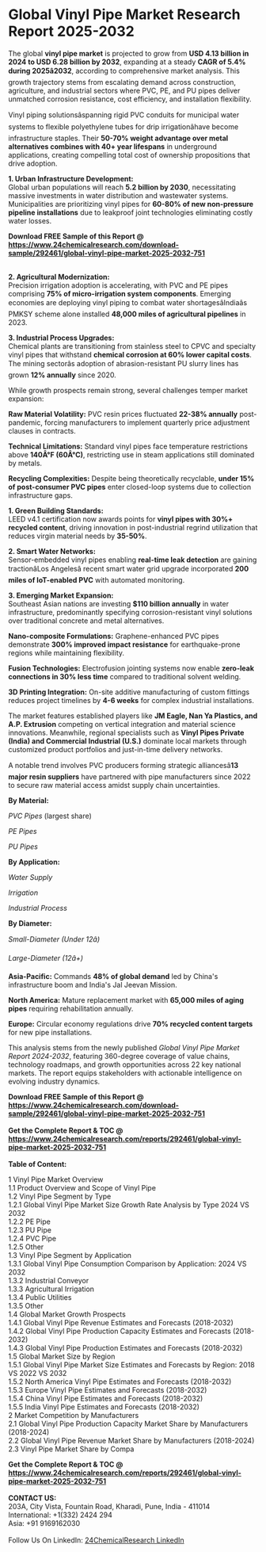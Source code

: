 <h1>Global Vinyl Pipe Market Research Report 2025-2032</h1><p>The global <strong>vinyl pipe market</strong> is projected to grow from <strong>USD 4.13 billion in 2024 to USD 6.28 billion by 2032</strong>, expanding at a steady <strong>CAGR of 5.4% during 2025â2032</strong>, according to comprehensive market analysis. This growth trajectory stems from escalating demand across construction, agriculture, and industrial sectors where PVC, PE, and PU pipes deliver unmatched corrosion resistance, cost efficiency, and installation flexibility.</p><p>Vinyl piping solutionsâspanning rigid PVC conduits for municipal water systems to flexible polyethylene tubes for drip irrigationâhave become infrastructure staples. Their <strong>50-70% weight advantage over metal alternatives combines with 40+ year lifespans</strong> in underground applications, creating compelling total cost of ownership propositions that drive adoption.</p><p><strong>1. Urban Infrastructure Development:</strong><br>
Global urban populations will reach <strong>5.2 billion by 2030</strong>, necessitating massive investments in water distribution and wastewater systems. Municipalities are prioritizing vinyl pipes for <strong>60-80% of new non-pressure pipeline installations</strong> due to leakproof joint technologies eliminating costly water losses.</p><div><b>Download FREE Sample of this Report @ 
            <a href="https://www.24chemicalresearch.com/download-sample/292461/global-vinyl-pipe-market-2025-2032-751">
            https://www.24chemicalresearch.com/download-sample/292461/global-vinyl-pipe-market-2025-2032-751</a></b></div><br><p><strong>2. Agricultural Modernization:</strong><br>
Precision irrigation adoption is accelerating, with PVC and PE pipes comprising <strong>75% of micro-irrigation system components</strong>. Emerging economies are deploying vinyl piping to combat water shortagesâIndiaâs PMKSY scheme alone installed <strong>48,000 miles of agricultural pipelines</strong> in 2023.</p><p><strong>3. Industrial Process Upgrades:</strong><br>
Chemical plants are transitioning from stainless steel to CPVC and specialty vinyl pipes that withstand <strong>chemical corrosion at 60% lower capital costs</strong>. The mining sectorâs adoption of abrasion-resistant PU slurry lines has grown <strong>12% annually</strong> since 2020.</p><p>While growth prospects remain strong, several challenges temper market expansion:</p><p><strong>Raw Material Volatility:</strong> PVC resin prices fluctuated <strong>22-38% annually</strong> post-pandemic, forcing manufacturers to implement quarterly price adjustment clauses in contracts.</p><p><strong>Technical Limitations:</strong> Standard vinyl pipes face temperature restrictions above <strong>140Â°F (60Â°C)</strong>, restricting use in steam applications still dominated by metals.</p><p><strong>Recycling Complexities:</strong> Despite being theoretically recyclable, <strong>under 15% of post-consumer PVC pipes</strong> enter closed-loop systems due to collection infrastructure gaps.</p><p><strong>1. Green Building Standards:</strong><br>
LEED v4.1 certification now awards points for <strong>vinyl pipes with 30%+ recycled content</strong>, driving innovation in post-industrial regrind utilization that reduces virgin material needs by <strong>35-50%</strong>.</p><p><strong>2. Smart Water Networks:</strong><br>
Sensor-embedded vinyl pipes enabling <strong>real-time leak detection</strong> are gaining tractionâLos Angelesâ recent smart water grid upgrade incorporated <strong>200 miles of IoT-enabled PVC</strong> with automated monitoring.</p><p><strong>3. Emerging Market Expansion:</strong><br>
Southeast Asian nations are investing <strong>$110 billion annually</strong> in water infrastructure, predominantly specifying corrosion-resistant vinyl solutions over traditional concrete and metal alternatives.</p><p><strong>Nano-composite Formulations:</strong> Graphene-enhanced PVC pipes demonstrate <strong>300% improved impact resistance</strong> for earthquake-prone regions while maintaining flexibility.</p><p><strong>Fusion Technologies:</strong> Electrofusion jointing systems now enable <strong>zero-leak connections in 30% less time</strong> compared to traditional solvent welding.</p><p><strong>3D Printing Integration:</strong> On-site additive manufacturing of custom fittings reduces project timelines by <strong>4-6 weeks</strong> for complex industrial installations.</p><p>The market features established players like <strong>JM Eagle, Nan Ya Plastics, and A.P. Extrusion</strong> competing on vertical integration and material science innovations. Meanwhile, regional specialists such as <strong>Vinyl Pipes Private (India) and Commercial Industrial (U.S.)</strong> dominate local markets through customized product portfolios and just-in-time delivery networks.</p><p>A notable trend involves PVC producers forming strategic alliancesâ<strong>13 major resin suppliers</strong> have partnered with pipe manufacturers since 2022 to secure raw material access amidst supply chain uncertainties.</p><p><strong>By Material:</strong></p><p><em>PVC Pipes</em> (largest share)</p><p><em>PE Pipes</em></p><p><em>PU Pipes</em></p><p><strong>By Application:</strong></p><p><em>Water Supply</em></p><p><em>Irrigation</em></p><p><em>Industrial Process</em></p><p><strong>By Diameter:</strong></p><p><em>Small-Diameter (Under 12â)</em></p><p><em>Large-Diameter (12â+)</em></p><p><strong>Asia-Pacific:</strong> Commands <strong>48% of global demand</strong> led by China's infrastructure boom and India's Jal Jeevan Mission.</p><p><strong>North America:</strong> Mature replacement market with <strong>65,000 miles of aging pipes</strong> requiring rehabilitation annually.</p><p><strong>Europe:</strong> Circular economy regulations drive <strong>70% recycled content targets</strong> for new pipe installations.</p><p>This analysis stems from the newly published <em>Global Vinyl Pipe Market Report 2024-2032</em>, featuring 360-degree coverage of value chains, technology roadmaps, and growth opportunities across 22 key national markets. The report equips stakeholders with actionable intelligence on evolving industry dynamics.</p><div><b>Download FREE Sample of this Report @ 
            <a href="https://www.24chemicalresearch.com/download-sample/292461/global-vinyl-pipe-market-2025-2032-751">
            https://www.24chemicalresearch.com/download-sample/292461/global-vinyl-pipe-market-2025-2032-751</a></b></div><br><div><b>Get the Complete Report & TOC @ 
            <a href="https://www.24chemicalresearch.com/reports/292461/global-vinyl-pipe-market-2025-2032-751">
            https://www.24chemicalresearch.com/reports/292461/global-vinyl-pipe-market-2025-2032-751</a></b></div><br>
            <b>Table of Content:</b><p>1 Vinyl Pipe Market Overview<br />
    1.1 Product Overview and Scope of Vinyl Pipe<br />
    1.2 Vinyl Pipe Segment by Type<br />
        1.2.1 Global Vinyl Pipe Market Size Growth Rate Analysis by Type 2024 VS 2032<br />
        1.2.2 PE Pipe<br />
        1.2.3 PU Pipe<br />
        1.2.4 PVC Pipe<br />
        1.2.5 Other<br />
    1.3 Vinyl Pipe Segment by Application<br />
        1.3.1 Global Vinyl Pipe Consumption Comparison by Application: 2024 VS 2032<br />
        1.3.2 Industrial Conveyor<br />
        1.3.3 Agricultural Irrigation<br />
        1.3.4 Public Utilities<br />
        1.3.5 Other<br />
    1.4 Global Market Growth Prospects<br />
        1.4.1 Global Vinyl Pipe Revenue Estimates and Forecasts (2018-2032)<br />
        1.4.2 Global Vinyl Pipe Production Capacity Estimates and Forecasts (2018-2032)<br />
        1.4.3 Global Vinyl Pipe Production Estimates and Forecasts (2018-2032)<br />
    1.5 Global Market Size by Region<br />
        1.5.1 Global Vinyl Pipe Market Size Estimates and Forecasts by Region: 2018 VS 2022 VS 2032<br />
        1.5.2 North America Vinyl Pipe Estimates and Forecasts (2018-2032)<br />
        1.5.3 Europe Vinyl Pipe Estimates and Forecasts (2018-2032)<br />
        1.5.4 China Vinyl Pipe Estimates and Forecasts (2018-2032)<br />
        1.5.5 India Vinyl Pipe Estimates and Forecasts (2018-2032)<br />
2 Market Competition by Manufacturers<br />
    2.1 Global Vinyl Pipe Production Capacity Market Share by Manufacturers (2018-2024)<br />
    2.2 Global Vinyl Pipe Revenue Market Share by Manufacturers (2018-2024)<br />
    2.3 Vinyl Pipe Market Share by Compa</p><div><b>Get the Complete Report & TOC @ 
            <a href="https://www.24chemicalresearch.com/reports/292461/global-vinyl-pipe-market-2025-2032-751">
            https://www.24chemicalresearch.com/reports/292461/global-vinyl-pipe-market-2025-2032-751</a></b></div><br><b>CONTACT US:</b><br>
            203A, City Vista, Fountain Road, Kharadi, Pune, India - 411014<br>
            International: +1(332) 2424 294<br>
            Asia: +91 9169162030 <br><br>
            Follow Us On LinkedIn: <a href="https://www.linkedin.com/company/24chemicalresearch/">24ChemicalResearch LinkedIn</a>